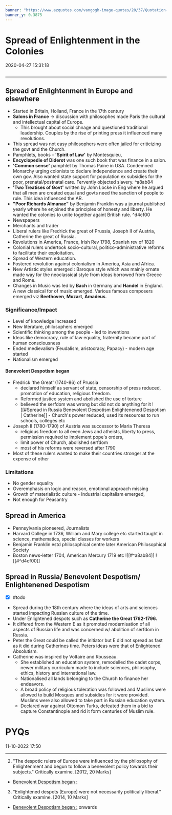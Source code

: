 ```yaml
---
banner: "https://www.azquotes.com/vangogh-image-quotes/20/37/Quotation-Baron-de-Montesquieu-There-is-no-crueler-tyranny-than-that-which-is-perpetuated-20-37-11.jpg"
banner_y: 0.3875
---
```

# Spread of Enlightenment in the Colonies
2020-04-27 15:31:18
```toc
```  
---

## Spread of Enlightenment in Europe and elsewhere

-   Started in Britain, Holland, France in the 17th century
-   **Salons in France** -> discussion with philosophes made Paris the cultural and intellectual capital of Europe.
	-   This brought about social chnage and questioned traditional leadership. Couples by the rise of printing press it influenced many revolutions.
-   This spread was not easy philosophers were often jailed for criticizing the govt and the Church.
-   Pamphlets, books - **'Spirit of Law'** by Montesquieu, 
-   **Encyclopedie of Diderot** was one such book that was finance in a salon.
-   **'Common sense'** pamphlet by Thomas Paine in USA. Condemned Monarchy urging colonists to declare independence and create their own gov. Also wanted state support for population ex subsidies for the poor, prenatal/postnatal care. Fervently objected slavery.  ^a8ab84
-   **'Two Treatises of Govt'** written by John Locke in Eng where he argued that all men are created equal and govts need the sanction of people to rule. This idea influenced the AR.  
-   **"Poor Richards Almanac"** by Benjamin Franklin was a journal published yearly where he enjoined the principles of honesty and liberty. He wanted the colonies to unite together againt British rule. ^d4cf00
-   Newspapers
-   Merchants and trader 
-   Liberal rulers like Fredrick the great of Prussia, Joseph II of Austria, Catherine the great of Russia.
-   Revolutions in America, France, Irish Rev 1798, Spanish rev of 1820
-   Colonial rulers undertook socio-cultural, politico-administrative reforms to facilitate their exploitation.
-   Spread of Western education.
-   Fostered revolution against colonialism in America, Asia and Africa.
-   New Artistic styles emerged : Baroque style which was mainly ornate made way for the neoclassical style from ideas borrowed from Greece and Rome.
-   Changes in Music was led by **Bach** in Germany and **Handel** in England. A new classical for of music emerged. Various famous composers emerged viz **Beethoven**, **Mozart**, **Amadeus**. 

### Significance/Impact
-   Level of knowledge increased
-   New literature, philosophers emerged
-   Scientific thinking among the people - led to inventions
-   Ideas like democracy, rule of law equality, fraternity became part of human consciousness
-   Ended medievalism (Feudalism, aristocracy, Papacy) - modern age started
-   Nationalism emerged

#### Benevolent Despotism began
-   Fredrick 'the Great' (1740-86) of Prussia 
	-   declared himself as servant of state, censorship of press reduced, promotion of education, religious freedom.
	-   Reformed justice system and abolished the use of torture
	-   believed the serfdom was wrong but did not do anything for it
![[#Spread in Russia Benevolent Despotism Enlightenened Despotism | Catherine]] - Church's power reduced, used its resources to run schools, colleges etc
-   Joseph II (1780-1790) of Austria was successor to Maria Theresa 
	-   religious freedom to all even Jews and atheists, liberty to press, permission required to implement pope's orders, 
	-   limit power of Church, abolished serfdom
	-   most of his reforms were reversed after 1790
-   Most of these rulers wanted to make their countries stronger at the expense of other
 
### Limitations
-   No gender equality
-   Overemphasis on logic and reason, emotional approach missing
-   Growth of materialistic culture - Industrial capitalism emerged,
-   Not enough for Peasantry

## Spread in America
-   Pennsylvania pioneered, Journalists
-   Harvard College in 1736, William and Mary college etc started taught in science, mathematics, special classes for workers
-   Benjamin Franklin estd philosophical centre later American Philosophical Society
-   Boston news-letter 1704, American Mercury 1719 etc
  ![[#^a8ab84]]
  ![[#^d4cf00]]
 
## Spread in Russia/ Benevolent Despotism/ Enlightenened Despotism
- [x]   #todo 
- Spread during the 18th century where the ideas of arts and sciences started impacting Russian culture of the time.
- Under Enlightened despots such as **Catherine the Great 1762-1796.** 
- It differed from the Western E as it promoted modernisation of all aspects of Russian life and was concerned w/ abolition of serfdom in Russia.
- Peter the Great could be called the initiator but E did not spread as fast as it did during Catherines time. Peters ideas were that of Enlightened Absolutism.
- Catherine was inspired by Voltaire and Rousseau.
	- She established an education system, remodelled the cadet corps, newer military curriculum made to include sciences, philosophy, ethics, history and international law.
	- Nationalised all lands belonging to the Church to finance her endeavors. 
	- A broad policy of religious toleration was followed and Muslims were allowed to build Mosques and subsidies for it were provided. Muslims were also allowed to take part in Russian education system.
	- Declared war against Ottomon Turks, defeated them in a bid to capture Constantinople and rid it form centuries of Muslim rule.



# PYQs
11-10-2022 17:50

---


2. "The despotic rulers of Europe were influenced by the philosophy of Enlightenment and begun to follow a benevolent policy towards their subjects." Critically examine. [2012, 20 Marks]
-   [Benevolent Despotism began :](onenote:[[Spread]]%20of%20Enlightenment%20in%20the%20Colonies&section-id={F821C244-4A9F-4D85-ACDA-1EC6F1092EE3}&page-id={C7FAB91F-61E4-440A-9779-0A23576810D2}&object-id={3C58CA3F-8D95-459B-BED7-5CBE13E00520}&1D&base-path=https://d.docs.live.net/bbc8be5bd337910c/Documents/History%20Optional/World%20History/Part%20I/Enlightenment%5eJ%20Modern%20Ideas.one)


3. "Enlightened despots (Europe) were not necessarily politically liberal." Critically examine. [2014, 10 Marks]
-   [Benevolent Despotism began :](onenote:[[Spread]]%20of%20Enlightenment%20in%20the%20Colonies&section-id={F821C244-4A9F-4D85-ACDA-1EC6F1092EE3}&page-id={C7FAB91F-61E4-440A-9779-0A23576810D2}&object-id={3C58CA3F-8D95-459B-BED7-5CBE13E00520}&1D&base-path=https://d.docs.live.net/bbc8be5bd337910c/Documents/History%20Optional/World%20History/Part%20I/Enlightenment%5eJ%20Modern%20Ideas.one) onwards



